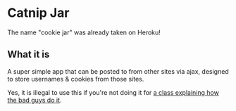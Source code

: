 Catnip Jar
==========

The name "cookie jar" was already taken on Heroku!


What it is
----------

A super simple app that can be posted to from other sites via ajax, designed to
store usernames & cookies from those sites.

Yes, it is illegal to use this if you're not doing it for [a class explaining
how the bad guys do
it](http://www.meetup.com/Girl-Develop-It-Philadelphia/events/171747852/).
